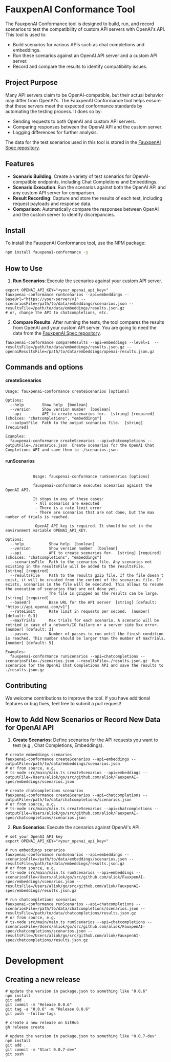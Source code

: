 # FauxpenAI Conformance Tool

The FauxpenAI Conformance tool is designed to build, run, and record scenarios to test the compatibility of 
custom API servers with OpenAI's API. This tool is used to:
- Build scenarios for various APIs such as chat completions and embeddings.
- Run these scenarios against an OpenAI API server and a custom API server.
- Record and compare the results to identify compatibility issues.

## Project Purpose
Many API servers claim to be OpenAI-compatible, but their actual behavior may differ from OpenAI's. 
The FauxpenAI Conformance tool helps ensure that these servers meet the expected conformance standards 
by automating the testing process. It does so by:
- Sending requests to both OpenAI and custom API servers.
- Comparing responses between the OpenAI API and the custom server.
- Logging differences for further analysis.

The data for the test scenarios used in this tool is stored in the [FauxpenAI Spec repository](https://github.com/aliok/FauxpenAI-spec).

## Features
- **Scenario Building**: Create a variety of test scenarios for OpenAI-compatible endpoints, including Chat Completions and Embeddings.
- **Scenario Execution**: Run the scenarios against both the OpenAI API and any custom API server for comparison.
- **Result Recording**: Capture and store the results of each test, including request payloads and response data.
- **Comparison**: Automatically compare the responses between OpenAI and the custom server to identify discrepancies.

## Install

To install the FauxpenAI Conformance tool, use the NPM package:
```bash
npm install fauxpenai-conformance -g
```

## How to Use
1. **Run Scenarios**: Execute the scenarios against your custom API server.
```shell
export OPENAI_API_KEY="<your_openai_api_key>"
fauxpenai-conformance runScenarios --api=embeddings --baseUrl="https://your-server/v1" --scenariosFile=/path/to/data/embeddings/scenarios.json --resultsFile=/path/to/data/embeddings/results.json.gz
# or, change the API to chatcompletions, etc.
```

2. **Compare Results**: After running the tests, the tool compares the results from OpenAI and your custom API server.
  You are going to need the data from the [FauxpenAI Spec repository](https://github.com/aliok/FauxpenAI-spec).
```shell
fauxpenai-conformance compareResults --api=embeddings --level=1  --resultsFile=/path/to/data/embeddings/results.json.gz --openaiResultsFile=/path/to/data/embeddings/openai-results.json.gz 
```


## Commands and options

#### createScenarios

```shell
Usage: fauxpenai-conformance createScenarios [options]

Options:
  --help        Show help  [boolean]
  --version     Show version number  [boolean]
  --api         API to create scenarios for.  [string] [required] [choices: "chatcompletions", "embeddings"]
  --outputFile  Path to the output scenarios file.  [string] [required]

Examples:
  fauxpenai-conformance createScenarios --api=chatcompletions --outputFile=./scenarios.json  Create scenarios for the OpenAI Chat Completions API and save them to ./scenarios.json
```

#### runScenarios

```shell

            Usage: fauxpenai-conformance runScenarios [options]

            fauxpenai-conformance executes scenarios against the OpenAI API.

            It stops in any of these cases:
             - All scenarios are executed
             - There is a rate limit error
             - There are scenarios that are not done, but the max number of trials is reached.

             OpenAI API key is required. It should be set in the environment variable OPENAI_API_KEY.

Options:
  --help           Show help  [boolean]
  --version        Show version number  [boolean]
  --api            API to create scenarios for.  [string] [required] [choices: "chatcompletions", "embeddings"]
  --scenariosFile  Path to the scenarios file. Any scenarios not existing in the resultsFile will be added to the resultsFile.  [string] [required]
  --resultsFile    Path to the results gzip file. If the file doesn't exist, it will be created from the content of the scenarios file. If exists, scenarios in the file will be executed. This allows to resume the execution of scenarios that are not done yet.
                   The file is gzipped as the results can be large.  [string] [required]
  --baseUrl        Base URL for the API server  [string] [default: "https://api.openai.com/v1"]
  --rateLimit      Rate limit in requests per second.  [number] [default: 0.3]
  --maxTrials      Max trials for each scenario. A scenario will be retried in case of a network/IO failure or a server side 5xx error.  [number] [default: 3]
  --passes         Number of passes to run until the finish condition is reached. This number should be larger than the number of maxTrials.  [number] [default: 5]

Examples:
  fauxpenai-conformance runScenarios --api=chatcompletions --scenariosFile=./scenarios.json --resultsFile=./results.json.gz  Run scenarios for the OpenAI Chat Completions API and save the results to ./results.json.gz
```

## Contributing
We welcome contributions to improve the tool. If you have additional features or bug fixes, feel free to submit a pull request!

## How to Add New Scenarios or Record New Data for OpenAI API

1. **Create Scenarios**: Define scenarios for the API requests you want to test (e.g., Chat Completions, Embeddings).
```shell
# create embeddings scenarios
fauxpenai-conformance createScenarios --api=embeddings --outputFile=/path/to/data/embeddings/scenarios.json
# or from source, e.g.
# ts-node src/main/main.ts createScenarios --api=embeddings --outputFile=/Users/aliok/go/src/github.com/aliok/FauxpenAI-spec/embeddings/scenarios.json

# create chatcompletions scenarios
fauxpenai-conformance createScenarios --api=chatcompletions --outputFile=/path/to/data/chatcompletions/scenarios.json
# or from source, e.g.
# ts-node src/main/main.ts createScenarios --api=chatcompletions --outputFile=/Users/aliok/go/src/github.com/aliok/FauxpenAI-spec/chatcompletions/scenarios.json
```

2. **Run Scenarios**: Execute the scenarios against OpenAI's API.
```shell
# set your OpenAI API key
export OPENAI_API_KEY="<your_openai_api_key>"

# run embeddings scenarios
fauxpenai-conformance runScenarios --api=embeddings --scenariosFile=/path/to/data/embeddings/scenarios.json --resultsFile=/path/to/data/embeddings/results.json.gz
# or from source, e.g.
# ts-node src/main/main.ts runScenarios --api=embeddings --scenariosFile=/Users/aliok/go/src/github.com/aliok/FauxpenAI-spec/embeddings/scenarios.json --resultsFile=/Users/aliok/go/src/github.com/aliok/FauxpenAI-spec/embeddings/results.json.gz

# run chatcompletions scenarios
fauxpenai-conformance runScenarios --api=chatcompletions --scenariosFile=/path/to/data/chatcompletions/scenarios.json --resultsFile=/path/to/data/chatcompletions/results.json.gz
# or from source, e.g.
# ts-node src/main/main.ts runScenarios --api=chatcompletions --scenariosFile=/Users/aliok/go/src/github.com/aliok/FauxpenAI-spec/chatcompletions/scenarios.json --resultsFile=/Users/aliok/go/src/github.com/aliok/FauxpenAI-spec/chatcompletions/results.json.gz
```


# Development

## Creating a new release

```shell
# update the version in package.json to something like "0.0.6"
npm install
git add .
git commit -m "Release 0.0.6"
git tag -a "0.0.6" -m "Release 0.0.6"
git push --follow-tags

# create a new release on GitHub
gh release create

# update the version in package.json to something like "0.0.7-dev"
npm install
git add .
git commit -m "Start 0.0.7-dev"
git push
```
